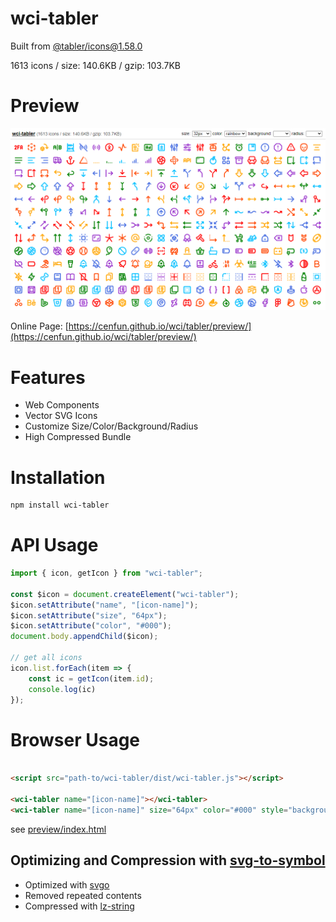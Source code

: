 # wci-tabler
Built from [@tabler/icons@1.58.0](https://github.com/tabler/tabler-icons)  

1613 icons / size: 140.6KB / gzip: 103.7KB  



# Preview
![screenshot](preview/screenshot.png)

Online Page: [https://cenfun.github.io/wci/tabler/preview/](https://cenfun.github.io/wci/tabler/preview/)

# Features
* Web Components
* Vector SVG Icons 
* Customize Size/Color/Background/Radius
* High Compressed Bundle
# Installation
```sh
npm install wci-tabler
```
# API Usage
```js
import { icon, getIcon } from "wci-tabler";

const $icon = document.createElement("wci-tabler");
$icon.setAttribute("name", "[icon-name]");
$icon.setAttribute("size", "64px");
$icon.setAttribute("color", "#000");
document.body.appendChild($icon);

// get all icons
icon.list.forEach(item => {
    const ic = getIcon(item.id);
    console.log(ic)
});
```
# Browser Usage
```html

<script src="path-to/wci-tabler/dist/wci-tabler.js"></script>

<wci-tabler name="[icon-name]"></wci-tabler>
<wci-tabler name="[icon-name]" size="64px" color="#000" style="background:#f5f5f5;"></wci-tabler>
```
see [preview/index.html](preview/index.html)

## Optimizing and Compression with [svg-to-symbol](https://github.com/cenfun/svg-to-symbol)
* Optimized with [svgo](https://github.com/svg/svgo)
* Removed repeated contents
* Compressed with [lz-string](https://github.com/pieroxy/lz-string)
